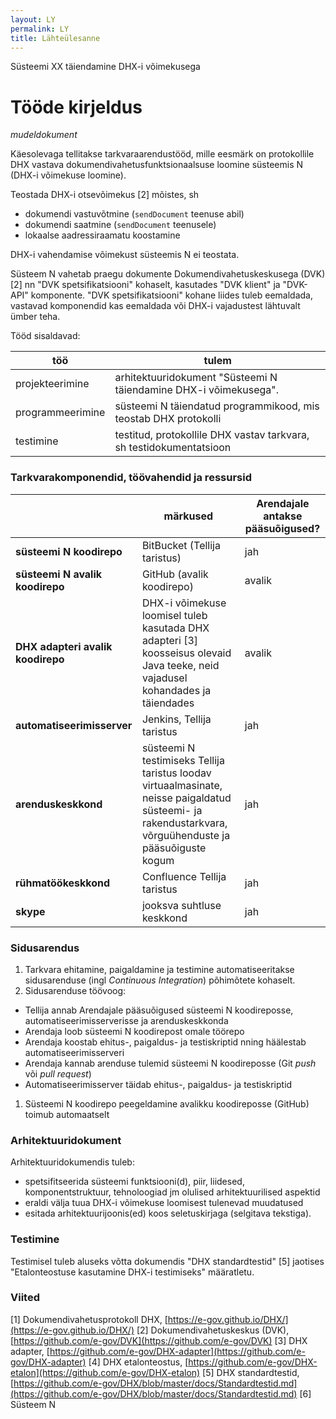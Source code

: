 ```yaml
---
layout: LY
permalink: LY
title: Lähteülesanne
---
```


Süsteemi XX täiendamine DHX-i võimekusega

# Tööde kirjeldus

_mudeldokument_

Käesolevaga tellitakse tarkvaraarendustööd, mille eesmärk on protokollile DHX vastava dokumendivahetusfunktsionaalsuse loomine süsteemis N (DHX-i võimekuse loomine).

Teostada DHX-i otsevõimekus [2] mõistes, sh
- dokumendi vastuvõtmine (`sendDocument` teenuse abil)
- dokumendi saatmine (`sendDocument` teenusele)
- lokaalse aadressiraamatu koostamine

DHX-i vahendamise võimekust süsteemis N ei teostata.

Süsteem N vahetab praegu dokumente Dokumendivahetuskeskusega (DVK) [2] nn "DVK spetsifikatsiooni" kohaselt, kasutades "DVK klient" ja "DVK-API" komponente. "DVK spetsifikatsiooni" kohane liides tuleb eemaldada, vastavad komponendid kas eemaldada või DHX-i vajadustest lähtuvalt ümber teha.

Tööd sisaldavad:

| töö | tulem |
|-----|-----------|
| projekteerimine | arhitektuuridokument "Süsteemi N täiendamine DHX-i võimekusega". |
| programmeerimine | süsteemi N täiendatud programmikood, mis teostab DHX protokolli |
| testimine        | testitud, protokollile DHX vastav tarkvara, sh testidokumentatsioon |

### Tarkvarakomponendid, töövahendid ja ressursid

|                          | märkused                     | Arendajale antakse pääsuõigused? |
|--------------------------|------------------------------|-----|
| __süsteemi N koodirepo__ | BitBucket (Tellija taristus) | jah |
| __süsteemi N avalik koodirepo__ | GitHub (avalik koodirepo) | avalik |
| __DHX adapteri avalik koodirepo__ | DHX-i võimekuse loomisel tuleb kasutada DHX adapteri [3] koosseisus olevaid Java teeke, neid vajadusel kohandades ja täiendades | avalik |
| __automatiseerimisserver__ | Jenkins, Tellija taristus | jah |
| __arenduskeskkond__ | süsteemi N testimiseks Tellija taristus loodav virtuaalmasinate, neisse paigaldatud süsteemi- ja rakendustarkvara, võrguühenduste ja pääsuõiguste kogum | jah |
| __rühmatöökeskkond__ | Confluence Tellija taristus | jah |
| __skype__ | jooksva suhtluse keskkond | jah |

### Sidusarendus
1. Tarkvara ehitamine, paigaldamine ja testimine automatiseeritakse sidusarenduse (ingl _Continuous Integration_) põhimõtete kohaselt.
1. Sidusarenduse töövoog:
  - Tellija annab Arendajale pääsuõigused süsteemi N koodireposse, automatiseerimisserverisse ja arenduskeskkonda
  - Arendaja loob süsteemi N koodirepost omale töörepo
  - Arendaja koostab ehitus-, paigaldus- ja testiskriptid nning häälestab automatiseerimisserveri 
  - Arendaja kannab arenduse tulemid süsteemi N koodireposse (Git _push_ või _pull request_)
  - Automatiseerimisserver täidab ehitus-, paigaldus- ja testiskriptid
1. Süsteemi N koodirepo peegeldamine avalikku koodireposse (GitHub) toimub automaatselt

### Arhitektuuridokument

Arhitektuuridokumendis tuleb:

- spetsifitseerida süsteemi funktsiooni(d), piir, liidesed, komponentstruktuur, tehnoloogiad jm olulised arhitektuurilised aspektid
- eraldi välja tuua DHX-i võimekuse loomisest tulenevad muudatused
- esitada arhitektuurijoonis(ed) koos seletuskirjaga (selgitava tekstiga).

### Testimine

Testimisel tuleb aluseks võtta dokumendis "DHX standardtestid" [5] jaotises "Etalonteostuse kasutamine DHX-i testimiseks" määratletu.






### Viited
[1] Dokumendivahetusprotokoll DHX, [https://e-gov.github.io/DHX/](https://e-gov.github.io/DHX/)
[2] Dokumendivahetuskeskus (DVK), [https://github.com/e-gov/DVK](https://github.com/e-gov/DVK)
[3] DHX adapter, [https://github.com/e-gov/DHX-adapter](https://github.com/e-gov/DHX-adapter)
[4] DHX etalonteostus, [https://github.com/e-gov/DHX-etalon](https://github.com/e-gov/DHX-etalon)
[5] DHX standardtestid, [https://github.com/e-gov/DHX/blob/master/docs/Standardtestid.md](https://github.com/e-gov/DHX/blob/master/docs/Standardtestid.md)
[6] Süsteem N
